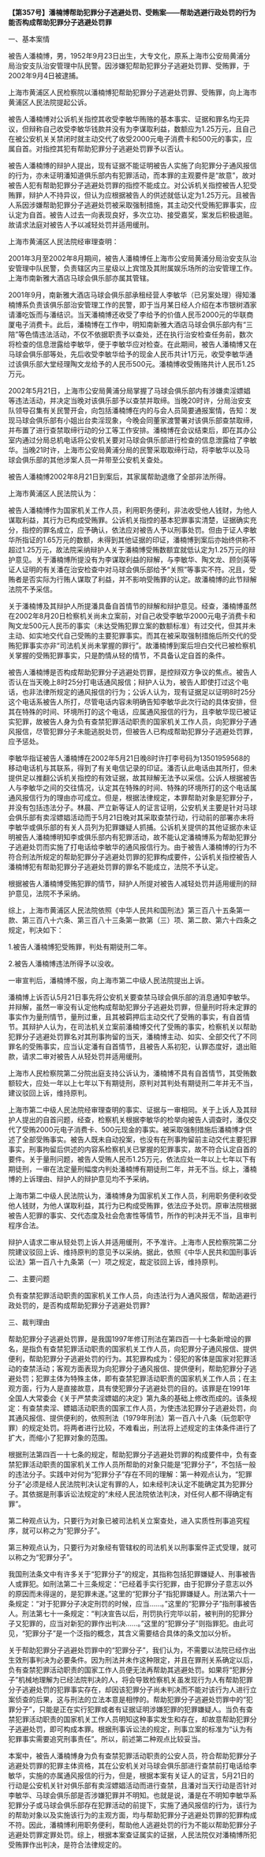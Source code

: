 **【第357号】潘楠博帮助犯罪分子逃避处罚、受贿案——帮助逃避行政处罚的行为能否构成帮助犯罪分子逃避处罚罪**

一、基本案情

被告人潘楠博，男，1952年9月23日出生，大专文化，原系上海市公安局黄浦分局治安支队治安管理中队民警。因涉嫌犯帮助犯罪分子逃避处罚罪、受贿罪，于2002年9月4日被逮捕。

上海市黄浦区人民检察院以潘楠博犯帮助犯罪分子逃避处罚罪、受贿罪，向上海市黄浦区人民法院提起公诉。

被告人潘楠博对公诉机关指控其收受李敏华贿赂的基本事实、证据和罪名均无异议，但辩称自己收受李敏华钱款并没有为李谋取利益，数额应为1.25万元，且自己在被公安机关关禁闭时就主动交代了收受2000元电子消费卡和500元的事实，应属自首。对指控其犯有帮助犯罪分子逃避处罚罪予以否认。

被告人潘楠博的辩护人提出，现有证据不能证明被告人实施了向犯罪分子通风报信的行为，亦未证明潘知道俱乐部内有犯罪活动，而本罪的主观要件是“故意”，故对被告人犯有帮助犯罪分子逃避处罚罪的指控不能成立。对公诉机关指控被告人犯受贿罪，辩护人不持异议，但认为应根据被告人的供述就低认定为1.25万元。且被告人系因涉嫌帮助犯罪分子逃避处罚被采取强制措施，其主动交代受贿犯罪事实，应认定为自首。被告人过去一向表现良好，多次立功、接受嘉奖，案发后积极退赃。故请求法庭对被告人予以减轻处罚并适用缓刑。

上海市黄浦区人民法院经审理查明：

2001年3月至2002年8月期间，被告人潘楠博任上海市公安局黄浦分局治安支队治安管理中队民警，负责辖区内三星级以上宾馆及其附属娱乐场所的治安管理工作。上海市南新雅大酒店马球会俱乐部亦属其管辖。

2001年9月，南新雅大酒店马球会俱乐部承租经营人李敏华（已另案处理）得知潘楠博系负责该俱乐部治安管理工作的民警，即于当月某日经人介绍在本市银树酒家请潘吃饭而与潘结识。当天潘楠博还收受了李给予的价值人民币2000元的华联商厦电子消费卡。此后，潘楠博在工作中，明知南新雅大酒店马球会俱乐部内有“三陪”等色情违法活动，不仅不依据职责予以查处，还在执行治安检查任务前，数次将检查的信息泄露给李敏华，便于李敏华应对检查。在此期间，被告人潘楠博又在马球会俱乐部等处，先后收受李敏华给予的现金人民币共计1万元，收受李敏华通过该俱乐部大堂经理陶文龙给予的人民币500元。潘楠博收受贿赂共计人民币1.25万元。

2002年5月21日，上海市公安局黄浦分局掌握了马球会俱乐部内有涉嫌卖淫嫖娼等违法活动，并决定当晚对该俱乐部予以查禁并取缔。当晚20时许，分局治安支队领导召集有关民警开会，向包括潘楠博在内的与会人员简要通报案情，告知：发现马球会俱乐部有小姐出台卖淫现象，今晚会同董家渡警署对该俱乐部查禁取缔，并布置了进行查禁取缔行动的分工等工作安排。潘楠博在会议结束后，即在其办公室内通过分局总机电话将公安机关要对马球会俱乐部进行检查的信息泄露给了李敏华。当晚21时许，上海市公安局黄浦分局的民警采取取缔行动，将李敏华以及马球会俱乐部的其他涉案人员一并带至公安机关查处。

被告人潘楠博2002年8月21日到案后，其家属帮助退缴了全部非法所得。

上海市黄浦区人民法院认为：

被告人潘楠博作为国家机关工作人员，利用职务便利，非法收受他人钱财，为他人谋取利益，其行为已构成受贿罪。公诉机关指控的基本犯罪事实清楚，证据确实充分，指控的罪名成立，应予确认，依法应对被告人予以刑事处罚。但由于证人李敏华所指证的1.65万元的数额，未得到其他证据的印证，潘楠博到案后亦始终供称不超过1.25万元，故法院采纳辩护人关于潘楠博受贿数额宜就低认定为1.25万元的辩护意见。关于潘楠博所提没有为李谋取利益的辩解，与李敏华、陶文龙、顾剑英等证人证明的有关潘在治安检查中对马球会俱乐部给予“关照”等事实不符。况且，受贿者是否实际为行贿人谋取了利益，并不影响受贿罪的认定。故潘楠博的此节辩解法院不予采信。

关于潘楠博及其辩护人所提潘具备自首情节的辩解和辩护意见。经查，潘楠博虽然在2002年8月20日检察机关尚未立案前，对自己收受李敏华2000元电子消费卡和陶文龙500元人民币的事实（未达受贿犯罪立案的数额标准）有过交代，但其并未主动、如实地交代自己受贿的主要犯罪事实。而其在被采取强制措施后所交代的受贿犯罪事实亦非“司法机关尚未掌握的罪行”。故潘楠博到案后坦白交代已被检察机关掌握的受贿犯罪事实，只是酌情从轻的情节，不具备认定自首的条件。

被告人潘楠博是否构成帮助犯罪分子逃避处罚罪，是控辩双方争议的焦点。被告人否认在当天晚上8时25分打电话通风报信；辩护人认为，被告人即使打过这个电话，也非法律所规定的通风报信的行为；公诉人认为，现有证据足以证明8时25分这个电话系被告人所打，尽管电话内容未明确告知李敏华此次行动的具体安排，但其在特殊的时间、环境所打的这个电话，应属通风报信的行为，且李敏华现已被证实犯罪，故被告人身为负有查禁犯罪活动职责的国家机关工作人员，向犯罪分子通风报信，尽管犯罪分子未能逃脱处罚，但被告人已构成帮助犯罪分子逃避处罚罪，应予惩处。

李敏华指证被告人潘楠博在2002年5月21日晚8时许打李号码为13501959568的移动电话机与其联系，得到了有关电信记录的印证。潘否认此电话由其所打，但未提供足以推翻公诉机关指控的有效证据，故其辩解无法予以采信。公诉人根据被告人与李敏华之间的交往情况，认定其在特殊的时间、特殊的环境所打的这个电话属通风报信行为的理由亦可成立。但是，根据法律规定，本罪帮助对象是犯罪分子，并没有包括违法分子。林晨、严立新等证人的证言证明，公安机关主要是针对马球会俱乐部有卖淫嫖娼活动而于5月21日晚对其采取查禁行动，行动前的部署亦未将李敏华或俱乐部的有关人员列为犯罪嫌疑人抓捕。公诉机关提供的其他证据亦未证明被告人潘楠博明知李或俱乐部内有犯罪活动，故不能认定潘楠博系为帮助犯罪分子逃避处罚而实施了打电话给李敏华的通风报信行为。由于被告人潘楠博的行为不符合刑法所规定的帮助犯罪分子逃避处罚罪的犯罪构成要件，公诉机关指控被告人潘楠博犯有帮助犯罪分子逃避处罚罪的罪名不能成立，法院不予认定。

根据被告人潘楠博受贿犯罪的情节，辩护人所提对被告人减轻处罚并适用缓刑的辩护意见，法院不予采纳。

综上，上海市黄浦区人民法院依照《中华人民共和国刑法》第三百八十五条第一款、第三百八十六条、第三百八十三条第一款第（三）项、第二款、第六十四条之规定，判决如下：

1.被告人潘楠博犯受贿罪，判处有期徒刑二年。

2.被告人潘楠博违法所得予以没收。

一审宣判后，潘楠博不服，向上海市第二中级人民法院提出上诉。

潘楠博上诉否认5月21日事先将公安机关要查禁马球会俱乐部的消息通知李敏华。并辩解，虽然一审没有认定他构成帮助犯罪分子逃避处罚罪，但量刑时将未定罪的事实作为量刑情节，量刑过重，且其被羁押后主动交代了受贿的事实，有自首情节。其辩护人认为，在司法机关立案前潘楠博交代了受贿的事实，检察机关以帮助犯罪分子逃避处罚罪名对其刑事拘留的当天，潘楠博主动、如实、全部交代了不同罪名的受贿事实，应当认定潘有自首情节，且被告人系初犯，认罪态度好，退出赃款，请求二审对被告人从轻处罚并适用缓刑。

上海市人民检察院第二分院出庭支持公诉认为，潘楠博不具有自首情节，其受贿数额较大，应处一年以上七年以下有期徒刑，原判对其判处有期徒刑二年并无不当，建议驳回上诉，维持原判。

上海市第二中级人民法院经审理查明的事实、证据与一审相同。关于上诉人及其辩护人提出的自首问题，经查，检察机关根据李敏华的检举向被告人调查时，潘仅交代了受贿2000元电子消费卡、500元现金的事实。被采取强制措施后潘楠博才供述了全部受贿事实。被告人既未自动投案，也没有在刑事拘留前主动交代主要犯罪事实，刑事拘留后供述的内容系检察机关已掌握的犯罪事实，故不符合认定自首的要件。关于量刑问题，被告人受贿人民币1.25万元，依法应处一年以上七年以下有期徒刑，一审在法定量刑幅度内判处潘楠博有期徒刑二年，并无不当。综上，潘楠博的上诉理由、辩护人的辩护意见均不予采纳。

上海市第二中级人民法院认为，潘楠博身为国家机关工作人员，利用职务便利收受他人钱财，为他人谋取利益，其行为已构成受贿罪，依法应予处罚。原审法院根据被告人犯罪的事实、交代态度及社会危害性等情节，所作的判决并无不当，且审判程序合法。

辩护人请求二审从轻处罚上诉人并适用缓刑，不予准许。上海市人民检察院第二分院建议驳回上诉、维持原判的意见予以采纳。据此，依照《中华人民共和国刑事诉讼法》第一百八十九条第（一）项之规定，裁定驳回上诉，维持原判。

二、主要问题

负有查禁犯罪活动职责的国家机关工作人员，向违法行为人通风报信，帮助逃避行政处罚的，是否构成帮助犯罪分子逃避处罚罪?

三、裁判理由

帮助犯罪分子逃避处罚罪，是我国1997年修订刑法在第四百一十七条新增设的罪名，是指负有查禁犯罪活动职责的国家机关工作人员，向犯罪分子通风报信、提供便利，帮助犯罪分子逃避处罚的行为。其犯罪构成为：侵犯的客体是国家对犯罪活动的查禁活动；客观方面表现为向犯罪分子通风报信、提供便利，帮助犯罪分子逃避处罚；犯罪主体为特殊主体，即有查禁犯罪活动职责的国家机关工作人员；在主观方面，行为人是直接故意，具有使犯罪分子逃避处罚的目的。该罪是在1991年全国人大常委会《关于严禁卖淫嫖娼的决定》第九条的基础上修改而成的。该条规定：有查禁卖淫、嫖娼活动职责的国家工作人员，为使违法犯罪分子逃避处罚，向其通风报信、提供便利的，依照刑法（1979年刑法）第一百八十八条（玩忽职守罪）的规定处罚。将两者进行比较，不难看出，刑法将上述规定的主体条件进行了扩大，而缩小了犯罪对象的范围。

根据刑法第四百一十七条的规定，帮助犯罪分子逃避处罚罪的构成要件中，负有查禁犯罪活动职责的国家机关工作人员所帮助的对象只能是“犯罪分子”，不包括一般的违法分子。实践中对何为“犯罪分子”存在不同的理解：第一种观点认为，“犯罪分子”必须是经人民法院判决认定有罪的人，如未经判决认定不能确定其为犯罪分子。其依据是刑事诉讼法规定的“未经人民法院依法判决，对任何人都不得确定有罪”。

第二种观点认为，只要行为对象已被司法机关立案查处，进入实质性刑事追究程序，就可以称之为“犯罪分子”。

第三种观点认为，只要行为对象经有管辖权的司法机关以刑事案件正式受理，就可以称之为“犯罪分子”。

我国刑法条文中有许多关于“犯罪分子”的规定，其指称包括犯罪嫌疑人、刑事被告人或罪犯。如刑法第二十三条规定：“已经着手实行犯罪，由于犯罪分子意志以外的原因而未得逞的，是犯罪未遂。”这里的“犯罪分子”指犯罪嫌疑人。刑法第六十一条规定：“对于犯罪分子决定刑罚的时候，应当……。”这里的“犯罪分子”指刑事被告人。刑法第七十一条规定：“判决宣告以后，刑罚执行完毕以前，被判刑的犯罪分子又犯罪的，应当对新犯的罪作出判决……。”这里的“犯罪分子”则指罪犯。由此可见，“犯罪分子”是一个泛指的概念，其含义需要结合具体的条文加以分析。

关于帮助犯罪分子逃避处罚罪中的“犯罪分子”，我们认为，不需要以法院已经作出生效刑事判决为必要条件。因为刑法并未作这种限定，并且在罪刑关系确定以后，负有查禁犯罪活动职责的国家工作人员便无法再帮助其逃避处罚。如果将“犯罪分子”机械地理解为已经法院判决的人，将会导致检察机关虽发现行为人有帮助犯罪分子逃避处罚的犯罪事实存在，却因该犯罪分子尚未判决而不能对该行为人进行立案侦查的后果，这与刑法的立法本意是相悖的。帮助犯罪分子逃避处罚罪中的“犯罪分子”，只能是正在实行犯罪或者有证据证明涉嫌犯罪的犯罪嫌疑人。当负有查禁犯罪活动职责的国家机关工作人员明知这种事实发生和存在，却故意帮助犯罪分子逃避处罚，即可构成本罪。根据刑事诉讼法的规定，刑事立案的标准为“认为有犯罪事实需要追究刑事责任”。所以，前述第二种观点比较妥当。

本案中，被告人潘楠博身为负有查禁犯罪活动职责的公安人员，符合帮助犯罪分子逃避处罚罪的犯罪主体资格，其在公安机关对马球会俱乐部进行查禁前打电话给李敏华，实施的亦属通风报信的行为，但是，根据本案有关证人的证言，5月21日的行动是公安机关针对俱乐部有卖淫嫖娼活动而进行查禁，且潘对当天行动是否针对李敏华、马球会俱乐部是否涉嫌犯罪并不明知。也就是说，潘是在不明知李敏华系犯罪分子或马球会俱乐部存在犯罪活动的前提下，实施了通风报信的行为，该行为的帮助对象以及实施该行为的主观方面，均与帮助犯罪分子逃避处罚罪的犯罪构成不符。因此，潘楠博利用职务便利，帮助他人逃避处罚的行为不能以帮助犯罪分子逃避处罚罪定罪处罚。综上，根据本案查证属实的证据，人民法院仅对潘楠博所犯受贿罪作出判决，是符合法律规定的。